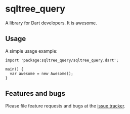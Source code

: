 # sqltree_query

A library for Dart developers. It is awesome.

## Usage

A simple usage example:

    import 'package:sqltree_query/sqltree_query.dart';

    main() {
      var awesome = new Awesome();
    }

## Features and bugs

Please file feature requests and bugs at the [issue tracker][tracker].

[tracker]: http://example.com/issues/replaceme
